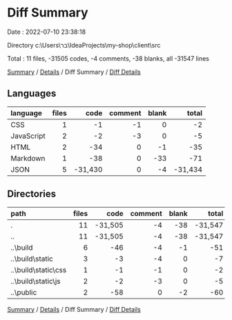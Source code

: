 # Diff Summary

Date : 2022-07-10 23:38:18

Directory c:\\Users\\בר\\IdeaProjects\\my-shop\\client\\src

Total : 11 files,  -31505 codes, -4 comments, -38 blanks, all -31547 lines

[Summary](results.md) / [Details](details.md) / Diff Summary / [Diff Details](diff-details.md)

## Languages
| language | files | code | comment | blank | total |
| :--- | ---: | ---: | ---: | ---: | ---: |
| CSS | 1 | -1 | -1 | 0 | -2 |
| JavaScript | 2 | -2 | -3 | 0 | -5 |
| HTML | 2 | -34 | 0 | -1 | -35 |
| Markdown | 1 | -38 | 0 | -33 | -71 |
| JSON | 5 | -31,430 | 0 | -4 | -31,434 |

## Directories
| path | files | code | comment | blank | total |
| :--- | ---: | ---: | ---: | ---: | ---: |
| . | 11 | -31,505 | -4 | -38 | -31,547 |
| .. | 11 | -31,505 | -4 | -38 | -31,547 |
| ..\\build | 6 | -46 | -4 | -1 | -51 |
| ..\\build\\static | 3 | -3 | -4 | 0 | -7 |
| ..\\build\\static\\css | 1 | -1 | -1 | 0 | -2 |
| ..\\build\\static\\js | 2 | -2 | -3 | 0 | -5 |
| ..\\public | 2 | -58 | 0 | -2 | -60 |

[Summary](results.md) / [Details](details.md) / Diff Summary / [Diff Details](diff-details.md)